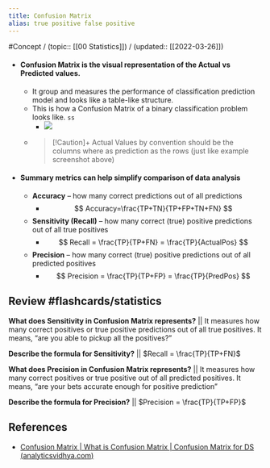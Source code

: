 ```yaml
---
title: Confusion Matrix
alias: true positive false positive
---
```


#Concept / (topic:: [[00 Statistics]]) / (updated:: [[2022-03-26]])

- #### Confusion Matrix is the visual representation of the Actual vs Predicted values.
	- It group and measures the performance of classification prediction model and looks like a table-like structure.
	- This is how a Confusion Matrix of a binary classification problem looks like. `ss`
		- ![](https://cdn.analyticsvidhya.com/wp-content/uploads/2021/05/confusion-matrix-1.png)
	- > [!Caution]+
	  Actual Values by convention should be the columns where as prediction as the rows (just like example screenshot above)
- #### Summary metrics can help simplify comparison of data analysis
	- **Accuracy** – how many correct predictions out of all predictions
		- $$ Accuracy=\frac{TP+TN}{TP+FP+TN+FN} $$
	- **Sensitivity (Recall)** – how many correct (true) positive predictions out of all true positives
		- $$ Recall = \frac{TP}{TP+FN} = \frac{TP}{ActualPos} $$
	- **Precision** – how many correct (true) positive predictions out of all predicted positives
		- $$ Precision = \frac{TP}{TP+FP} = \frac{TP}{PredPos} $$

## Review #flashcards/statistics
**What does Sensitivity in Confusion Matrix represents?** || It measures how many correct positives or true positive predictions out of all true positives. It means, “are you able to pickup all the positives?”
<!--SR:!2022-07-05,3,150-->
**Describe the formula for Sensitivity?** || $Recall = \frac{TP}{TP+FN}$
<!--SR:!2022-07-04,2,130-->
**What does Precision in Confusion Matrix represents?** || It measures how many correct positives or true positive out of all predicted positives. It means, “are your bets accurate enough for positive prediction”
<!--SR:!2022-07-05,3,165-->

**Describe the formula for Precision?** || $Precision = \frac{TP}{TP+FP}$
<!--SR:!2022-07-06,4,165-->


## References
- [Confusion Matrix | What is Confusion Matrix | Confusion Matrix for DS (analyticsvidhya.com)](https://www.analyticsvidhya.com/blog/2021/05/in-depth-understanding-of-confusion-matrix/)